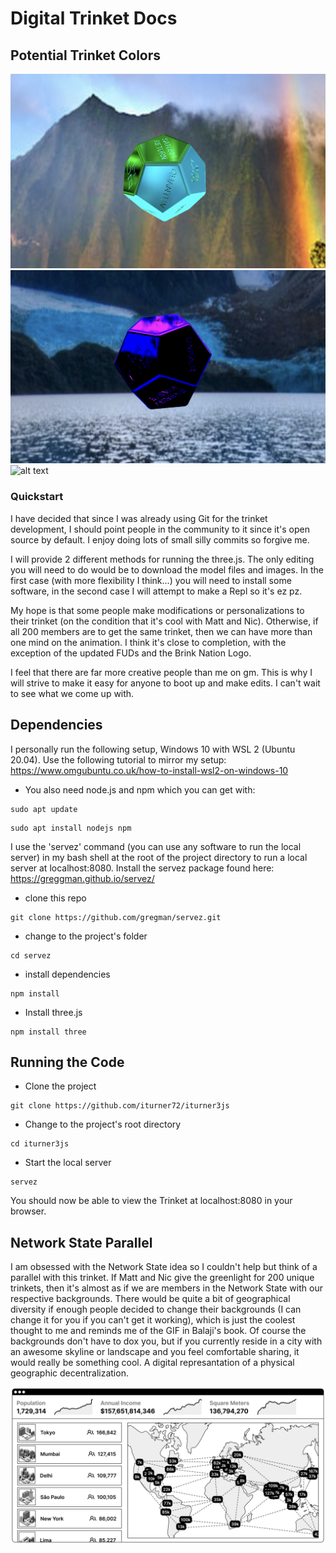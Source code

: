 # Digital Trinket Docs

## Potential Trinket Colors
![alt text](./styles/colors/mystic_seafoam_green)
![alt text](./styles/colors/violet)
![alt text](./styles/colors/dark_green)

### Quickstart
I have decided that since I was already using Git for the trinket development,
I should point people in the community to it since it's open source by default.
I enjoy doing lots of small silly commits so forgive me.

I will provide 2 different methods for running the three.js. The only
editing you will need to do would be to download the model files and images. In
the first case (with more flexibility I think...) you will need to install some
software, in the second case I will attempt to make a Repl so it's ez pz.

My hope is that some people make modifications or personalizations to their
trinket (on the condition that it's cool with Matt and Nic). Otherwise, if all
200 members are to get the same trinket, then we can have more than one mind on
the animation. I think it's close to completion, with the exception of the
updated FUDs and the Brink Nation Logo.

I feel that there are far more creative people than me on gm. This is why I
will strive to make it easy for anyone to boot up and make edits. I can't wait
to see what we come up with.

## Dependencies
I personally run the following setup, Windows 10 with WSL 2 (Ubuntu 20.04).
Use the following tutorial to mirror my setup:
https://www.omgubuntu.co.uk/how-to-install-wsl2-on-windows-10

* You also need node.js and npm which you can get with:
```
sudo apt update
```
```
sudo apt install nodejs npm
```

I use the 'servez' command (you can use any software to run the local server)
in my bash shell at the root of the project directory to run a local server at
localhost:8080. Install the servez package found here:
https://greggman.github.io/servez/
* clone this repo
```
git clone https://github.com/gregman/servez.git
```
* change to the project's folder
```
cd servez
```
* install dependencies
```
npm install
```
* Install three.js
```
npm install three
```

## Running the Code
* Clone the project
```
git clone https://github.com/iturner72/iturner3js
```
* Change to the project's root directory
```
cd iturner3js
```
* Start the local server
```
servez
```
You should now be able to view the Trinket at localhost:8080 in your browser.

## Network State Parallel
I am obsessed with the Network State idea so I couldn't help but think of a
parallel with this trinket. If Matt and Nic give the greenlight for 200 unique
trinkets, then it's almost as if we are members in the Network State with our
respective backgrounds. There would be quite a bit of geographical diversity
if enough people decided to change their backgrounds (I can change it for you
if you can't get it working), which is just the coolest thought to me and
reminds me of the GIF in Balaji's book. Of course the backgrounds don't have to
dox you, but if you currently reside in a city with an awesome skyline or
landscape and you feel comfortable sharing, it would really be something cool.
A digital represantation of a physical geographic decentralization.

![Network_State](./styles/balaji.png)



